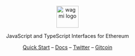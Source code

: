 <p align="center">
  <picture>
    <source media="(prefers-color-scheme: dark)" srcset="https://raw.githubusercontent.com/wagmi-dev/.github/main/content/logo-dark.svg">
    <img alt="wagmi logo" src="https://raw.githubusercontent.com/wagmi-dev/.github/main/content/logo-light.svg" width="auto" height="60">
  </picture>
</p>

<p align="center">
  JavaScript and TypeScript Interfaces for Ethereum
<p>

<div align="center">
  <a href="https://wagmi.sh/docs/getting-started">Quick Start</a> –
  <a href="https://wagmi.sh">Docs</a> –
  <a href="https://twitter.com/wagmi_sh">Twitter</a> –
  <a href="https://wagmi.sh/gitcoin">Gitcoin</a>
</div>

